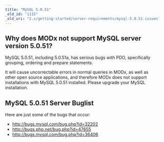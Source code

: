 ```yaml
---
title: "MySQL 5.0.51"
_old_id: "1115"
_old_uri: "2.x/getting-started/server-requirements/mysql-5.0.51-issues"
---
```


## Why does MODx not support MySQL server version 5.0.51?

MySQL 5.0.51, including 5.0.51a, has serious bugs with PDO, specifically grouping, ordering and prepare statements.

It will cause uncorrectable errors in normal queries in MODx, as well as other open source applications, and therefore MODx does not support installations with MySQL 5.0.51 installed. Please upgrade your MySQL installation.

## MySQL 5.0.51 Server Buglist

Here are just some of the bugs that occur:

- <http://bugs.mysql.com/bug.php?id=32202>
- <http://bugs.php.net/bug.php?id=47655>
- <http://bugs.mysql.com/bug.php?id=36406>
